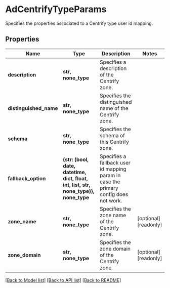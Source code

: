 # AdCentrifyTypeParams

Specifies the properties associated to a Centrify type user id mapping.

## Properties
Name | Type | Description | Notes
------------ | ------------- | ------------- | -------------
**description** | **str, none_type** | Specifies a description of the Centrify zone. | 
**distinguished_name** | **str, none_type** | Specifies the distinguished name of the Centrify zone. | 
**schema** | **str, none_type** | Specifies the schema of this Centrify zone. | 
**fallback_option** | **{str: (bool, date, datetime, dict, float, int, list, str, none_type)}, none_type** | Specifies a fallback user id mapping param in case the primary config does not work. | 
**zone_name** | **str, none_type** | Specifies the zone name of the Centrify zone. | [optional] [readonly] 
**zone_domain** | **str, none_type** | Specifies the zone domain of the Centrify zone. | [optional] [readonly] 

[[Back to Model list]](../README.md#documentation-for-models) [[Back to API list]](../README.md#documentation-for-api-endpoints) [[Back to README]](../README.md)


